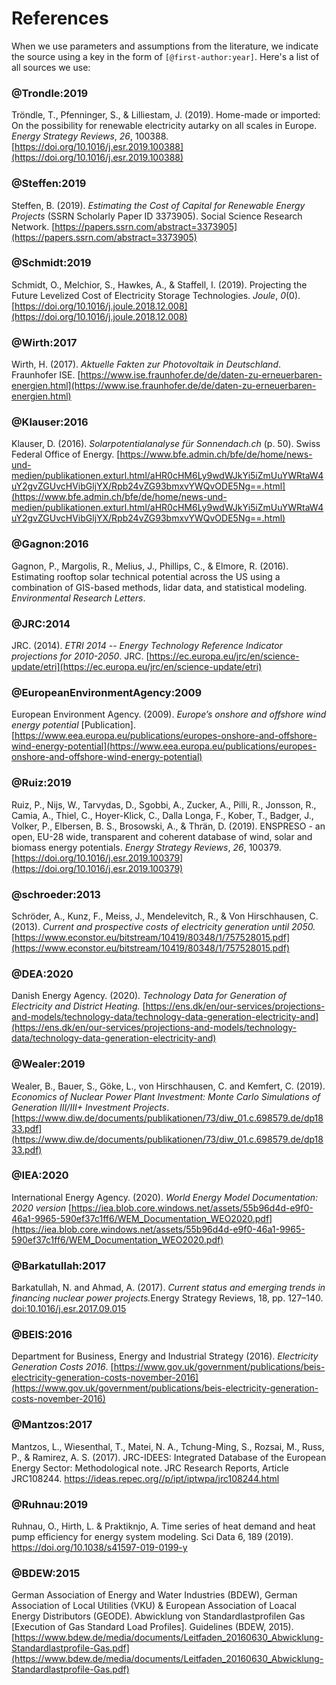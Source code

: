# References

When we use parameters and assumptions from the literature, we indicate the source using a key in the form of `[@first-author:year]`. Here's a list of all sources we use:

### @Trondle:2019

Tröndle, T., Pfenninger, S., &#38; Lilliestam, J. (2019). Home-made or imported: On the possibility for renewable electricity autarky on all scales in Europe. <i>Energy Strategy Reviews</i>, <i>26</i>, 100388. [https://doi.org/10.1016/j.esr.2019.100388](https://doi.org/10.1016/j.esr.2019.100388)

### @Steffen:2019

Steffen, B. (2019). <i>Estimating the Cost of Capital for Renewable Energy Projects</i> (SSRN Scholarly Paper ID 3373905). Social Science Research Network. [https://papers.ssrn.com/abstract=3373905](https://papers.ssrn.com/abstract=3373905)

### @Schmidt:2019

Schmidt, O., Melchior, S., Hawkes, A., &#38; Staffell, I. (2019). Projecting the Future Levelized Cost of Electricity Storage Technologies. <i>Joule</i>, <i>0</i>(0). [https://doi.org/10.1016/j.joule.2018.12.008](https://doi.org/10.1016/j.joule.2018.12.008)

### @Wirth:2017

Wirth, H. (2017). <i>Aktuelle Fakten zur Photovoltaik in Deutschland</i>. Fraunhofer ISE. [https://www.ise.fraunhofer.de/de/daten-zu-erneuerbaren-energien.html](https://www.ise.fraunhofer.de/de/daten-zu-erneuerbaren-energien.html)

### @Klauser:2016

Klauser, D. (2016). <i>Solarpotentialanalyse für Sonnendach.ch</i> (p. 50). Swiss Federal Office of Energy. [https://www.bfe.admin.ch/bfe/de/home/news-und-medien/publikationen.exturl.html/aHR0cHM6Ly9wdWJkYi5iZmUuYWRtaW4uY2gvZGUvcHVibGljYX/Rpb24vZG93bmxvYWQvODE5Ng==.html](https://www.bfe.admin.ch/bfe/de/home/news-und-medien/publikationen.exturl.html/aHR0cHM6Ly9wdWJkYi5iZmUuYWRtaW4uY2gvZGUvcHVibGljYX/Rpb24vZG93bmxvYWQvODE5Ng==.html)

### @Gagnon:2016

Gagnon, P., Margolis, R., Melius, J., Phillips, C., &#38; Elmore, R. (2016). Estimating rooftop solar technical potential across the US using a combination of GIS-based methods, lidar data, and statistical modeling. <i>Environmental Research Letters</i>.

### @JRC:2014

JRC. (2014). <i>ETRI 2014 -- Energy Technology Reference Indicator projections for 2010-2050</i>. JRC. [https://ec.europa.eu/jrc/en/science-update/etri](https://ec.europa.eu/jrc/en/science-update/etri)

### @EuropeanEnvironmentAgency:2009

European Environment Agency. (2009). <i>Europe’s onshore and offshore wind energy potential</i> [Publication]. [https://www.eea.europa.eu/publications/europes-onshore-and-offshore-wind-energy-potential](https://www.eea.europa.eu/publications/europes-onshore-and-offshore-wind-energy-potential)

### @Ruiz:2019
Ruiz, P., Nijs, W., Tarvydas, D., Sgobbi, A., Zucker, A., Pilli, R., Jonsson, R., Camia, A., Thiel, C., Hoyer-Klick, C., Dalla Longa, F., Kober, T., Badger, J., Volker, P., Elbersen, B. S., Brosowski, A., &#38; Thrän, D. (2019). ENSPRESO - an open, EU-28 wide, transparent and coherent database of wind, solar and biomass energy potentials. <i>Energy Strategy Reviews</i>, <i>26</i>, 100379. [https://doi.org/10.1016/j.esr.2019.100379](https://doi.org/10.1016/j.esr.2019.100379)

### @schroeder:2013

Schröder, A., Kunz, F., Meiss, J., Mendelevitch, R., &#38; Von Hirschhausen, C. (2013). <i>Current and prospective costs of electricity generation until 2050.</i> [https://www.econstor.eu/bitstream/10419/80348/1/757528015.pdf](https://www.econstor.eu/bitstream/10419/80348/1/757528015.pdf)

### @DEA:2020

Danish Energy Agency. (2020). <i>Technology Data for Generation of Electricity and District Heating.</i> [https://ens.dk/en/our-services/projections-and-models/technology-data/technology-data-generation-electricity-and](https://ens.dk/en/our-services/projections-and-models/technology-data/technology-data-generation-electricity-and)

### @Wealer:2019

Wealer, B., Bauer, S., Göke, L., von Hirschhausen, C. and Kemfert, C. (2019). <i>Economics of Nuclear Power Plant Investment: Monte Carlo Simulations of Generation III/III+ Investment Projects</i>. [https://www.diw.de/documents/publikationen/73/diw_01.c.698579.de/dp1833.pdf](https://www.diw.de/documents/publikationen/73/diw_01.c.698579.de/dp1833.pdf)

### @IEA:2020

International Energy Agency. (2020). <i>World Energy Model Documentation: 2020 version</i> [https://iea.blob.core.windows.net/assets/55b96d4d-e9f0-46a1-9965-590ef37c1ff6/WEM_Documentation_WEO2020.pdf](https://iea.blob.core.windows.net/assets/55b96d4d-e9f0-46a1-9965-590ef37c1ff6/WEM_Documentation_WEO2020.pdf)

### @Barkatullah:2017

Barkatullah, N. and Ahmad, A. (2017). <i>Current status and emerging trends in financing nuclear power projects.</i>Energy Strategy Reviews, 18, pp. 127–140. [doi:10.1016/j.esr.2017.09.015](https://doi.org/10.1016/j.esr.2017.09.015)

### @BEIS:2016

Department for Business, Energy and Industrial Strategy (2016). <i>Electricity Generation Costs 2016</i>. [https://www.gov.uk/government/publications/beis-electricity-generation-costs-november-2016](https://www.gov.uk/government/publications/beis-electricity-generation-costs-november-2016)

### @Mantzos:2017

Mantzos, L., Wiesenthal, T., Matei, N. A., Tchung-Ming, S., Rozsai, M., Russ, P., & Ramirez, A. S. (2017). JRC-IDEES: Integrated Database of the European Energy Sector: Methodological note. JRC Research Reports, Article JRC108244. https://ideas.repec.org//p/ipt/iptwpa/jrc108244.html

### @Ruhnau:2019

Ruhnau, O., Hirth, L. & Praktiknjo, A. Time series of heat demand and heat pump efficiency for energy system modeling. Sci Data 6, 189 (2019). https://doi.org/10.1038/s41597-019-0199-y

### @BDEW:2015

German Association of Energy and Water Industries (BDEW), German Association of Local Utilities (VKU) & European Association of Loacal Energy Distributors (GEODE). Abwicklung von Standardlastprofilen Gas [Execution of Gas Standard Load Profiles]. Guidelines (BDEW, 2015). [https://www.bdew.de/media/documents/Leitfaden_20160630_Abwicklung-Standardlastprofile-Gas.pdf](https://www.bdew.de/media/documents/Leitfaden_20160630_Abwicklung-Standardlastprofile-Gas.pdf)
